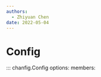 ```yaml
---
authors:
  - Zhiyuan Chen
date: 2022-05-04
---
```


# Config

::: chanfig.Config
    options:
      members:
